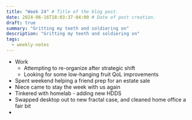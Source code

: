 ```yaml
---
title: "Week 24" # Title of the blog post.
date: 2024-06-16T18:03:37-04:00 # Date of post creation.
draft: true
summary: "Gritting my teeth and soldiering on"
description: "Gritting my teeth and soldiering on"
tags:
  - weekly-notes
---
```


- Work
  - Attempting to re-organize after strategic shift 
  - Looking for some low-hanging fruit QoL improvements
- Spent weekend helping a friend prep for an estate sale
- Niece came to stay the week with us again
- Tinkered with homelab - adding new HDDS
- Swapped desktop out to new fractal case, and cleaned home office a fair bit
- 